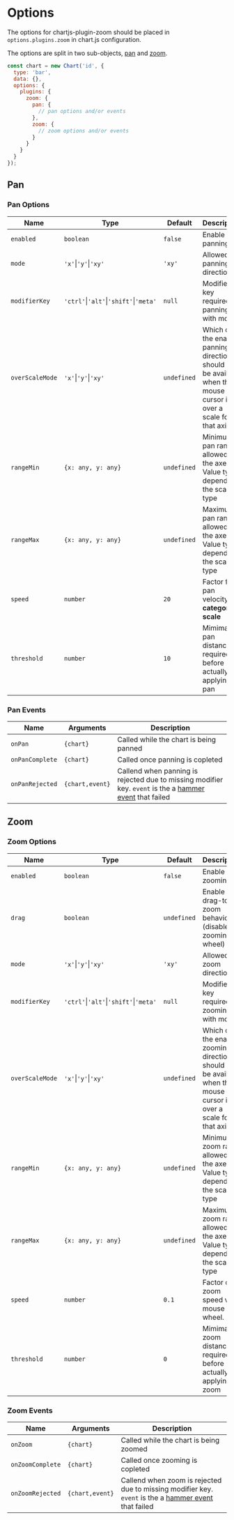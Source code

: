 # Options

The options for chartjs-plugin-zoom should be placed in `options.plugins.zoom` in chart.js configuration.

The options are split in two sub-objects, [pan](#pan) and [zoom](#zoom).

```js
const chart = new Chart('id', {
  type: 'bar',
  data: {},
  options: {
    plugins: {
      zoom: {
        pan: {
          // pan options and/or events
        },
        zoom: {
          // zoom options and/or events
        }
      }
    }
  }
});
```

## Pan

### Pan Options

| Name | Type | Default | Description
| ---- | ---- | ------- | ----------
| `enabled` | `boolean` | `false` | Enable panning
| `mode` | `'x'`\|`'y'`\|`'xy'` | `'xy'` | Allowed panning directions
| `modifierKey` | `'ctrl'`\|`'alt'`\|`'shift'`\|`'meta'` | `null` |  Modifier key required for panning with mouse
| `overScaleMode` | `'x'`\|`'y'`\|`'xy'` | `undefined` | Which of the enabled panning directions should only be available when the mouse cursor is over a scale for that axis
| `rangeMin` | `{x: any, y: any}` | `undefined` | Minimum pan range allowed for the axes. Value type depends on the scale type
| `rangeMax` | `{x: any, y: any}` | `undefined` | Maximum pan range allowed for the axes. Value type depends on the scale type
| `speed` | `number` | `20` | Factor for pan velocity on **category scale**
| `threshold` | `number` | `10` | Mimimal pan distance required before actually applying pan

### Pan Events

| Name | Arguments | Description
| ---- | --------- | -----------
| `onPan` | `{chart}` | Called while the chart is being panned
| `onPanComplete` | `{chart}` | Called once panning is copleted
| `onPanRejected` | `{chart,event}` | Callend when panning is rejected due to missing modifier key. `event` is the a [hammer event](https://hammerjs.github.io/api#event-object) that failed

## Zoom

### Zoom Options

| Name | Type | Default | Description
| ---- | ---- | ------- | ----------
| `enabled` | `boolean` | `false` | Enable zooming
| `drag` | `boolean` | `undefined` | Enable drag-to-zoom behavior (disables zooming by wheel)
| `mode` | `'x'`\|`'y'`\|`'xy'` | `'xy'` | Allowed zoom directions
| `modifierKey` | `'ctrl'`\|`'alt'`\|`'shift'`\|`'meta'` | `null` |  Modifier key required for zooming with mouse
| `overScaleMode` | `'x'`\|`'y'`\|`'xy'` | `undefined` | Which of the enabled zooming directions should only be available when the mouse cursor is over a scale for that axis
| `rangeMin` | `{x: any, y: any}` | `undefined` | Minimum zoom range allowed for the axes. Value type depends on the scale type
| `rangeMax` | `{x: any, y: any}` | `undefined` | Maximum zoom range allowed for the axes. Value type depends on the scale type
| `speed` | `number` | `0.1` | Factor of zoom speed via mouse wheel.
| `threshold` | `number` | `0` | Mimimal zoom distance required before actually applying zoom

### Zoom Events

| Name | Arguments | Description
| ---- | --------- | -----------
| `onZoom` | `{chart}` | Called while the chart is being zoomed
| `onZoomComplete` | `{chart}` | Called once zooming is copleted
| `onZoomRejected` | `{chart,event}` | Callend when zoom is rejected due to missing modifier key. `event` is the a [hammer event](https://hammerjs.github.io/api#event-object) that failed
